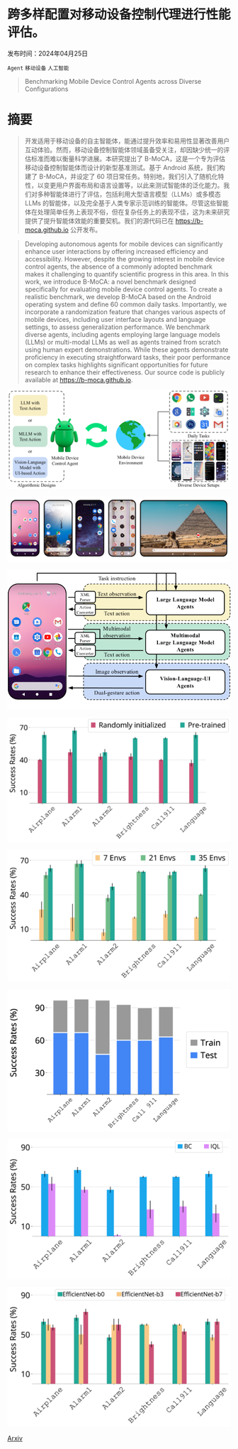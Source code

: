 # 跨多样配置对移动设备控制代理进行性能评估。

发布时间：2024年04月25日

`Agent` `移动设备` `人工智能`

> Benchmarking Mobile Device Control Agents across Diverse Configurations

# 摘要

> 开发适用于移动设备的自主智能体，能通过提升效率和易用性显著改善用户互动体验。然而，移动设备控制智能体领域虽备受关注，却因缺少统一的评估标准而难以衡量科学进展。本研究提出了 B-MoCA，这是一个专为评估移动设备控制智能体而设计的新型基准测试。基于 Android 系统，我们构建了 B-MoCA，并设定了 60 项日常任务。特别地，我们引入了随机化特性，以变更用户界面布局和语言设置等，以此来测试智能体的泛化能力。我们对多种智能体进行了评估，包括利用大型语言模型（LLMs）或多模态 LLMs 的智能体，以及完全基于人类专家示范训练的智能体。尽管这些智能体在处理简单任务上表现不俗，但在复杂任务上的表现不佳，这为未来研究提供了提升智能体效能的重要契机。我们的源代码已在 https://b-moca.github.io 公开发布。

> Developing autonomous agents for mobile devices can significantly enhance user interactions by offering increased efficiency and accessibility. However, despite the growing interest in mobile device control agents, the absence of a commonly adopted benchmark makes it challenging to quantify scientific progress in this area. In this work, we introduce B-MoCA: a novel benchmark designed specifically for evaluating mobile device control agents. To create a realistic benchmark, we develop B-MoCA based on the Android operating system and define 60 common daily tasks. Importantly, we incorporate a randomization feature that changes various aspects of mobile devices, including user interface layouts and language settings, to assess generalization performance. We benchmark diverse agents, including agents employing large language models (LLMs) or multi-modal LLMs as well as agents trained from scratch using human expert demonstrations. While these agents demonstrate proficiency in executing straightforward tasks, their poor performance on complex tasks highlights significant opportunities for future research to enhance their effectiveness. Our source code is publicly available at https://b-moca.github.io.

![跨多样配置对移动设备控制代理进行性能评估。](../../../paper_images/2404.16660/x1.png)

![跨多样配置对移动设备控制代理进行性能评估。](../../../paper_images/2404.16660/x2.png)

![跨多样配置对移动设备控制代理进行性能评估。](../../../paper_images/2404.16660/x3.png)

![跨多样配置对移动设备控制代理进行性能评估。](../../../paper_images/2404.16660/x5.png)

![跨多样配置对移动设备控制代理进行性能评估。](../../../paper_images/2404.16660/x6.png)

![跨多样配置对移动设备控制代理进行性能评估。](../../../paper_images/2404.16660/x7.png)

![跨多样配置对移动设备控制代理进行性能评估。](../../../paper_images/2404.16660/x8.png)

![跨多样配置对移动设备控制代理进行性能评估。](../../../paper_images/2404.16660/x9.png)

[Arxiv](https://arxiv.org/abs/2404.16660)
